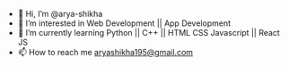 - 👋 Hi, I’m @arya-shikha
- 👀 I’m interested in Web Development || App Development
- 🌱 I’m currently learning Python || C++ || HTML CSS Javascript || React JS
- 📫 How to reach me aryashikha195@gmail.com

<!---
arya-shikha/arya-shikha is a ✨ special ✨ repository because its `README.md` (this file) appears on your GitHub profile.
You can click the Preview link to take a look at your changes.
--->
